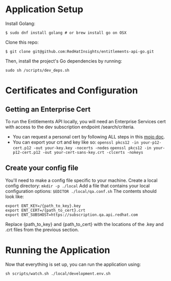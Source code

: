 # Application Setup

Install Golang:
```
$ sudo dnf install golang # or brew install go on OSX
```

Clone this repo:
```
$ git clone git@github.com:RedHatInsights/entitlements-api-go.git
```

Then, install the project's Go dependencies by running:
```
sudo sh /scripts/dev_deps.sh
```

# Certificates and Configuration

## Getting an Enterprise Cert

To run the Entitlements API locally, you will need an Enterprise Services cert with access to the dev subscription endpoint /search/criteria.

* You can request a personal cert by following ALL steps in this [mojo doc](https://mojo.redhat.com/docs/DOC-1144091).
* You can export your crt and key like so:
    `openssl pkcs12 -in your-p12-cert.p12 -out your-key.key -nocerts -nodes`
    `openssl pkcs12 -in your-p12-cert.p12 -out your-cert-sans-key.crt -clcerts -nokeys`

## Create your config file

You'll need to make a config file specific to your machine.
Create a local config directory: `mkdir -p ./local`
Add a file that contains your local configuration options: `$EDITOR ./local/qa.conf.sh`
The contents should look like:
```
export ENT_KEY=/{path_to_key}.key
export ENT_CERT=/{path_to_cert}.crt
export ENT_SUBSHOST=https://subscription.qa.api.redhat.com
```

Replace {path_to_key} and {path_to_cert} with the locations of the .key and .crt files from the previous section.

# Running the Application

Now that everything is set up, you can run the application using:
```
sh scripts/watch.sh ./local/development.env.sh
```
